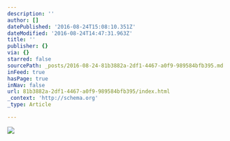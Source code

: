 ```yaml
---
description: ''
author: []
datePublished: '2016-08-24T15:08:10.351Z'
dateModified: '2016-08-24T14:47:31.963Z'
title: ''
publisher: {}
via: {}
starred: false
sourcePath: _posts/2016-08-24-81b3882a-2df1-4467-a0f9-989584bfb395.md
inFeed: true
hasPage: true
inNav: false
url: 81b3882a-2df1-4467-a0f9-989584bfb395/index.html
_context: 'http://schema.org'
_type: Article

---
```

![](https://the-grid-user-content.s3-us-west-2.amazonaws.com/af890b4c-0f76-4df3-8036-7a65a084e841.jpg)